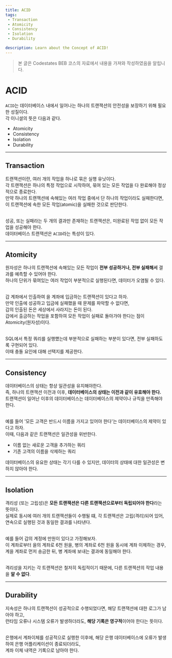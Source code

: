 ```yaml
---
title: ACID
tags: 
 - Transaction
 - Atomicity
 - Consistency
 - Isolation
 - Durability

description: Learn about the Concept of ACID!
---
```


> 본 글은 Codestates BEB 코스의 자료에서 내용을 가져와 작성하였음을 알립니다.  

<!-- {% include alert.html type="danger" title="Warning!" content="이 문서는 아직 미완성 문서입니다." %} -->

# ACID
`ACID`는 데이터베이스 내에서 일어나는 하나의 트랜잭션의 안전성을 보장하기 위해 필요한 성질이다.  
각 이니셜의 뜻은 다음과 같다.  

- Atomicity
- Consistency
- Isolation
- Durability  

---  

## Transaction
트랜잭션이란, 여러 개의 작업을 하나로 묶은 실행 유닛이다.  
각 트랜잭션은 하나의 특정 작업으로 시작하여, 묶여 있는 모든 작업을 다 완료해야 정상적으로 종료한다.  
만약 하나의 트랜잭션에 속해있는 여러 작업 중에서 단 하나의 작업이라도 실패한다면,  
이 트랜잭션에 속한 모든 작업(atomic)을 실패한 것으로 판단한다.  
<br>

성공, 또는 실패라는 두 개의 결과만 존재하는 트랜잭션은, 미완료된 작업 없이 모든 작업을 성공해야 한다.  
데이터베이스 트랜잭션은 `ACID`라는 특성이 있다.  

---  

## Atomicity
원자성은 하나의 트랜잭션에 속해있는 모든 작업이 **전부 성공하거나, 전부 실패해서** 결과를 예측할 수 있어야 한다.  
하나의 단위가 묶여있는 여러 작업이 부분적으로 실행된다면, 데이터가 오염될 수 있다.  
<br>

갑 계좌에서 인출하여 을 계좌에 입금하는 트랜잭션이 있다고 하자.  
만약 인출에 성공하고 입금에 실패했을 때 문제를 파악할 수 없다면,  
갑의 인출된 돈은 세상에서 사라지는 돈이 된다.  
갑에서 출금하는 작업을 포함하여 모든 작업이 실패로 돌아가야 한다는 점이 Atomicity(원자성)이다.  
<br>

SQL에서 특정 쿼리를 실행헀는데 부분적으로 실패하는 부분이 있다면, 전부 실패하도록 구현되어 있다.  
이때 충돌 요인에 대해 선택지를 제공한다.  

---  

## Consistency
데이터베이스의 상태는 항상 일관성을 유지해야한다.  
즉, 하나의 트랜잭션 이전과 이후, **데이터베이스의 상태는 이전과 같이 유효해야 한다.**  
트랜잭션이 일어난 이후의 데이터베이스는 데이터베이스의 제약이나 규칙을 만족해야한다.  
<br>

예를 들어 '모든 고객은 반드시 이름을 가지고 있어야 한다'는 데이터베이스의 제약이 있다고 하자.  
이때, 다음과 같은 트랜잭션은 일관성을 위반한다.  

- 이름 없는 새로운 고객을 추가하는 쿼리
- 기존 고객의 이름을 삭제하는 쿼리  

데이터베이스의 유요한 상태는 각기 다를 수 있지만, 데이터의 상태에 대한 일관성은 변하지 않아야 한다.  

---  

## Isolation
격리성 (또는 고립성)은 **모든 트랜잭션은 다른 트랜잭션으로부터 독립되어야 한다**라는 뜻이다.  
실제로 동시에 여러 개의 트랜잭션들이 수행될 떄, 각 트랜젝션은 고립(격리)되어 있어, 연속으로 실행된 것과 동일한 결과를 나타낸다.  
<br>

예를 들어 갑의 계정에 만원이 있다고 가정해보자.  
이 계좌로부터 을의 계좌로 6천 원을, 병의 계좌로 6천 원을 동시에 계좌 이체하는 경우,  
계을 계좌로 먼저 송금한 뒤, 병 계좌에 보내는 결과에 동일해야 한다.  
<br>

격리성을 지키는 각 트랜젝션은 철저히 독립적이기 때문에, 다른 트랜젝션의 작업 내용을 **알 수 없다**.  

---  

## Durability
지속성은 하나의 트랜잭션이 성공적으로 수행되었다면, 해당 트랜잭션에 대한 로그가 남아야 하고,  
런타임 오류나 시스템 오류가 발생하더라도, **해당 기록은 영구적**이어야 한다는 뜻이다.  
<br>

은행에서 계좌이체를 성공적으로 실행한 이후에, 해당 은행 데이터베이스에 오류가 발생하여 은행 어플리케이션이 종료되더라도,  
계좌 이체 내역은 기록으로 남아야 한다.  
